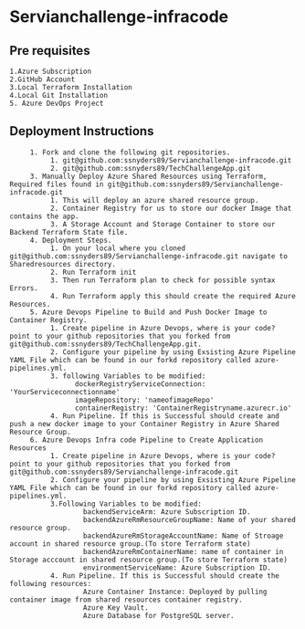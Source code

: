 # Servianchallenge-infracode

## Pre requisites
    1.Azure Subscription
    2.GitHub Account
    3.Local Terraform Installation
    4.Local Git Installation
    5. Azure DevOps Project

## Deployment Instructions

         1. Fork and clone the following git repositories.
              1. git@github.com:ssnyders89/Servianchallenge-infracode.git
              2. git@github.com:ssnyders89/TechChallengeApp.git
         3. Manually Deploy Azure Shared Resources using Terraform, Required files found in git@github.com:ssnyders89/Servianchallenge-infracode.git
              1. This will deploy an azure shared resource group.
              2. Container Registry for us to store our docker Image that contains the app.
              3. A Storage Account and Storage Container to store our Backend Terraform State file.
         4. Deployment Steps.
              1. On your local where you cloned git@github.com:ssnyders89/Servianchallenge-infracode.git navigate to Sharedresources directory.
              2. Run Terraform init
              3. Then run Terraform plan to check for possible syntax Errors.
              4. Run Terraform apply this should create the required Azure Resources.
         5. Azure Devops Pipeline to Build and Push Docker Image to Container Registry.
              1. Create pipeline in Azure Devops, where is your code? point to your github repositories that you forked from git@github.com:ssnyders89/TechChallengeApp.git.
              2. Configure your pipeline by using Exsisting Azure Pipeline YAML File which can be found in our forkd repository called azure-pipelines.yml.
              3. following Variables to be modified:   
                    dockerRegistryServiceConnection: 'YourServiceconnectionname'
                    imageRepository: 'nameofimageRepo'
                    containerRegistry: 'ContainerRegistryname.azurecr.io'
              4. Run Pipeline. If this is Successful should create and push a new docker image to your Container Registry in Azure Shared Resource Group.
         6. Azure Devops Infra code Pipeline to Create Application Resources
              1. Create pipeline in Azure Devops, where is your code? point to your github repositories that you forked from git@github.com:ssnyders89/Servianchallenge-infracode.git
              2. Configure your pipeline by using Exsisting Azure Pipeline YAML File which can be found in our forkd repository called azure-pipelines.yml.
              3.Following Variables to be modified:
                      backendServiceArm: Azure Subscription ID.
                      backendAzureRmResourceGroupName: Name of your shared resource group.
                      backendAzureRmStorageAccountName: Name of Stroage account in shared resource group.(To store Terraform state)
                      backendAzureRmContainerName: name of container in Storage acccount in shared resource group.(To store Terraform state)
                      environmentServiceName: Azure Subscription ID.
              4. Run Pipeline. If this is Successful should create the following resources:
                      Azure Container Instance: Deployed by pulling container image from shared resources container registry.
                      Azure Key Vault.
                      Azure Database for PostgreSQL server.

                



